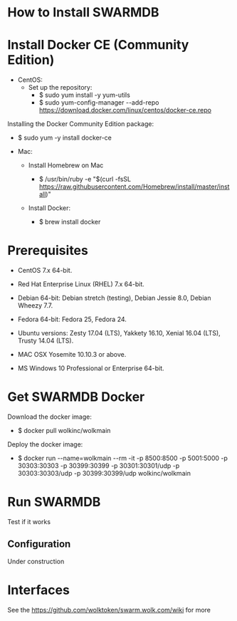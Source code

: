
# How to Install SWARMDB

# Install Docker CE (Community Edition)

* CentOS:
  - Set up the repository:
    - $ sudo yum install -y yum-utils
    - $ sudo yum-config-manager --add-repo https://download.docker.com/linux/centos/docker-ce.repo

Installing the Docker Community Edition package:
* $ sudo yum -y install docker-ce

* Mac:
  - Install Homebrew on Mac
      - $ /usr/bin/ruby -e "$(curl -fsSL https://raw.githubusercontent.com/Homebrew/install/master/install)"

  - Install Docker:
    - $ brew install docker
    
# Prerequisites
* CentOS 7.x 64-bit.
* Red Hat Enterprise Linux (RHEL) 7.x 64-bit.

* Debian 64-bit:
Debian stretch (testing),
Debian Jessie 8.0,
Debian Wheezy 7.7.

* Fedora 64-bit:
Fedora 25,
Fedora 24.

* Ubuntu versions:
Zesty 17.04 (LTS),
Yakkety 16.10,
Xenial 16.04 (LTS),
Trusty 14.04 (LTS).

* MAC OSX Yosemite 10.10.3 or above.
* MS Windows 10 Professional or Enterprise 64-bit.

# Get SWARMDB Docker

Download the docker image:
* $ docker pull wolkinc/wolkmain

Deploy the docker image:
* $ docker run --name=wolkmain --rm -it -p 8500:8500 -p 5001:5000 -p 30303:30303 -p 30399:30399 -p 30301:30301/udp -p 30303:30303/udp -p 30399:30399/udp wolkinc/wolkmain

# Run SWARMDB

Test if it works

## Configuration 

Under construction

#  Interfaces

See the https://github.com/wolktoken/swarm.wolk.com/wiki for more
